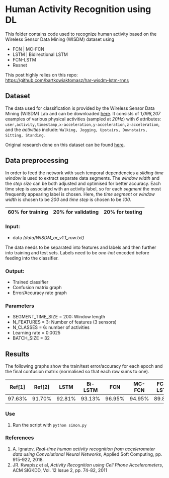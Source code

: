 
# Human Activity Recognition using DL
This folder contains code used to recognize human activity based on the Wireless Sensor Data Mining (WISDM) dataset using 
- FCN      | MC-FCN
- LSTM     | Bidirectional LSTM
- FCN-LSTM
- Resnet

This post highly relies on this repo: https://github.com/bartkowiaktomasz/har-wisdm-lstm-rnns

## Dataset
The data used for classification is provided by the Wireless Sensor Data Mining (WISDM) Lab and can be downloaded  [here](http://www.cis.fordham.edu/wisdm/dataset.php).
It consists of _1,098,207_ examples of various physical activities (sampled at _20Hz_) with _6_ attributes:
`user,activity,timestamp,x-acceleration,y-acceleration,z-acceleration`, and the _activities_ include: `Walking, Jogging, Upstairs, Downstairs, Sitting, Standing`. 

Original research done on this dataset can be found [here](http://www.cis.fordham.edu/wisdm/public_files/sensorKDD-2010.pdf).

##  Data preprocessing
In order to feed the network with such temporal dependencies a _sliding time window_ is used to extract separate data segments. The _window width_ and the _step size_ can be both adjusted and optimised for better accuracy. Each time step is associated with an activity label, so for each _segment_ the most frequently appearing label is chosen. Here, the _time segment_ or _window width_ is chosen to be _200_ and _time step_ is chosen to be _100_.

 |60% for training | 20% for validating | 20% for testing|
 |-----------------|--------------------|----------------|

### Input:
- data _(data/WISDM_ar_v1.1_raw.txt)_

The data needs to be separated into features and labels and then further into training and test sets. Labels need to be _one-hot_ encoded before feeding into the classifier.

### Output:
- Trained classifier
- Confusion matrix graph
- Error/Accuracy rate graph

### Parameters
- SEGMENT_TIME_SIZE = 200: Window length
- N_FEATURES = 3: Number of features (3 sensors)
- N_CLASSES = 6: number of activities
- Learning rate = 0.0025
- BATCH_SIZE = 32

## Results
The following graphs show the train/test error/accuracy for each epoch and the final confusion matrix (normalised so that each row sums to one).

| Ref[1] | Ref[2] |   LSTM  |Bi-LSTM | FCN     | MC-FCN  |FCN-LSTM | Resnet  |
|--------|--------|---------|--------|---------|---------|---------|---------|
| 97.63% |  91.70%| 92.81%| 93.13% | 96.95%  | 94.95%  | 89.85%  |  98.82% |

### Use
1. Run the script with  `python simon.py`

### References
1. A. Ignatov, *Real-time human activity recognition from accelerometer data using Convolutional Neural Networks*, Applied Soft Computing, pp. 915-922, 2018.
2. JR. Kwapisz et al, *Activity Recognition using Cell Phone Accelerometers*, ACM SIGKDD, Vol. 12 Issue 2, pp. 74-82, 2011

